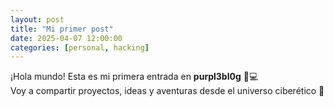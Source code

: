 ```yaml
---
layout: post
title: "Mi primer post"
date: 2025-04-07 12:00:00
categories: [personal, hacking]
---
```


¡Hola mundo! Esta es mi primera entrada en **purpl3bl0g** 🐾💻  
Voy a compartir proyectos, ideas y aventuras desde el universo ciberético 💜